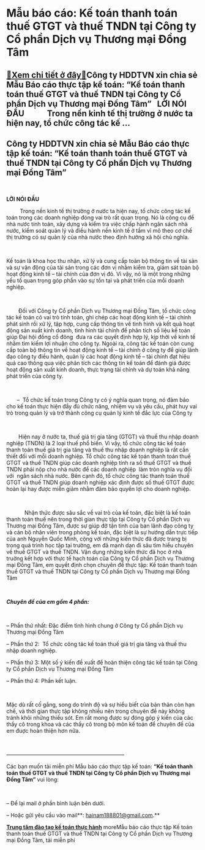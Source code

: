 Mẫu báo cáo: Kế toán thanh toán thuế GTGT và thuế TNDN tại Công ty Cổ phần Dịch vụ Thương mại Đồng Tâm
======================================================================================================

[:gift:Xem chi tiết ở đây:gift:](https://hddtvn.com/mau-bao-cao-ke-toan-thanh-toan-thue-gtgt-va-thue-tndn-tai-cong-ty-co-phan-dich-vu-thuong-mai-dong-tam/)Công ty HDDTVN xin chia sẻ Mẫu Báo cáo thực tập kế toán: “Kế toán thanh toán thuế GTGT và thuế TNDN tại Công ty Cổ phần Dịch vụ Thương mại Đồng Tâm”   LỜI NÓI ĐẦU            Trong nền kinh tế thị trường ở nước ta hiện nay, tổ chức công tác kế …
----------------------------------------------------------------------------------------------------------------------------------------------------------------------------------------------------------------------------------------------------



Công ty HDDTVN xin chia sẻ Mẫu Báo cáo thực tập kế toán: “Kế toán thanh toán thuế GTGT và thuế TNDN tại Công ty Cổ phần Dịch vụ Thương mại Đồng Tâm”
------------------------------------------------------------------------------------------------------------------------------------------------------


 



**LỜI NÓI ĐẦU**
   

         Trong nền kinh tế thị trường ở nước ta hiện nay, tổ chức công tác kế toán trong các doanh nghiệp đóng vai trò rất quan trọng. Nó là công cụ để nhà nước tính toán, xây dựng và kiểm tra việc chấp hành ngân sách nhà nước, kiểm soát quản lý và điều hành nền kinh tế ở tầm vĩ mô theo cơ chế thị trường có sự quản lý của nhà nước theo định hướng xã hội chủ nghĩa.  

   

Kế toán là khoa học thu nhận, xử lý và cung cấp toàn bộ thông tin về tài sản và sự vận động của tài sản trong các đơn vị nhằm kiểm tra, giám sát toàn bộ hoạt động kinh tế – tài chính của đơn vị đó. Vì vậy, nó là một trong những yếu tố quan trọng góp phần vào sự tồn tại và phát triển của mỗi doanh nghiệp.  

   

        Đối với Công ty Cổ phần Dịch vụ Thương mại Đồng Tâm, tổ chức công tác kế toán có vai trò tính toán, ghi chép các hoạt động kinh tế – tài chính phát sinh rồi xử lý, tập hợp, cung cấp thông tin về tình hình và kết quả hoạt động sản xuất kinh doanh, tình hình tài chính để phân tích số liệu kế toán giúp Đại hội đồng cổ đông  đưa ra các quyết định hợp lý, kịp thời về kinh tế nhằm tìm kiếm lợi nhuận cho công ty. Ngoài ra, công tác kế toán còn cung cấp toàn bộ thông tin về hoạt động kinh tế – tài chính ở công ty để giúp lãnh đạo công ty điều hành, quản lý các hoạt động kinh tế – tài chính đạt hiệu quả cao thông qua việc phân tích các thông tin kế toán để đánh giá được hoạt động sản xuất kinh doanh, thực trạng tài chính và dự toán khả năng phát triển của công ty.  

   

       –  Tổ chức kế toán trong Công ty có ý nghĩa quan trọng, nó đảm bảo cho kế toán thực hiện đầy đủ chức năng, nhiệm vụ và yêu cầu, phát huy vai trò trong quản lý và trở thành công cụ quản lý kinh tế đắc lực của Công ty  

   

        Hiện nay ở nước ta, thuế giá trị gia tăng (GTGT) và thuế thu nhập doanh nghiệp (TNDN) là 2 loại thuế phổ biến. Vì vậy, tổ chức công tác kế toán thanh toán thuế giá trị gia tăng và thuế thu nhập doanh nghiệp là rất cần thiết đối với mỗi doanh nghiệp. Tổ chức công tác kế toán thanh toán thuế GTGT và thuế TNDN giúp các doanh nghiệp tính ra số thuế GTGT và thuế TNDN phải nộp cho nhà nước để các doanh nghiệp  làm tròn nghĩa vụ đối với  ngân sách nhà nước. Bên cạnh đó, tổ chức công tác thanh toán thuế GTGT và thuế TNDN giúp doanh nghiệp xác định được số thuế GTGT được hoàn lại hay được miễn giảm nhằm đảm bảo quyền lợi cho doanh nghiệp.  

   

            Nhận thức được sâu sắc về vai trò của kế toán, đặc biệt là kế toán thanh toán thuế nên trong thời gian thực tập tại Công ty Cổ phần Dịch vụ Thương mại Đồng Tâm, được sự giúp đỡ tận tình của ban lãnh đạo công ty và cán bộ nhân viên trong phòng kế toán, đặc biệt là sự hướng dẫn trực tiếp của anh Nguyễn Quốc Minh, cộng với những kiến thức đã được trang bị trong quá trình học tập tại trường, em đã mạnh dạn đi sâu tìm hiểu chuyên về thuế GTGT và thuế TNDN. Vận dụng những kiến thức đã học ở nhà truờng kết hợp với thực tế hạch toán của Công ty Cổ phần Dịch vụ Thương mại Đồng Tâm, em quyết định chọn chuyên đề thực tập: Kế toán thanh toán thuế GTGT và thuế TNDN tại Công ty Cổ phần Dịch vụ Thương mại Đồng Tâm  

          

***Chuyên đề của em gồm 4 phần:***  

   

– Phần thứ nhất: Đặc điểm tình hình chung ở Công ty Cổ phần Dịch vụ Thương mại Đồng Tâm  

– Phần thứ 2:  Tổ chức công tác kế toán thuế giá trị gia tăng và thuế thu nhập doanh nghiệp.  

– Phần thứ 3: Một số ý kiến đề xuất để hoàn thiện công tác kế toán tại Công ty Cổ phần Dịch vụ Thương mại Đồng Tâm  

– Phần thứ 4: Phần kết luận.  

   

Mặc dù rất cố gắng, song do trình độ và sự hiểu biết của bản thân còn hạn chế, và thời gian thực tập không nhiều nên trong chuyên đề này không tránh khỏi những thiếu sót. Em rất mong được sự đóng góp ý kiến của các thầy cô trong khoa và các thầy cô trong bộ môn kế toán để chuyên đề của em đuợc hoàn thiện hơn nữa.  

   

——————————————————————  

Các bạn muốn tải miễn phí Mẫu báo cáo thực tập kế toán: **“Kế toán thanh toán thuế GTGT và thuế TNDN tại Công ty Cổ phần Dịch vụ Thương mại Đồng Tâm”** vui lòng:  

 



– Để lại mail ở phần bình luận bên dưới.  

 – Hoặc gửi yêu cầu vào mail**: hainam188801@gmail.com.**  

  

**[Trung tâm đào tạo kế toán thực hành](# "trung tâm đào tạo kế toán thực hành")**
moreMẫu báo cáo thực tập Kế toán thanh toán thuế GTGT và thuế TNDN tại Công ty Cổ phần Dịch vụ Thương mại Đồng Tâm, tải miễn phí

